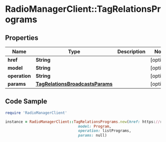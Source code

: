 # RadioManagerClient::TagRelationsPrograms

## Properties

Name | Type | Description | Notes
------------ | ------------- | ------------- | -------------
**href** | **String** |  | [optional] 
**model** | **String** |  | [optional] 
**operation** | **String** |  | [optional] 
**params** | [**TagRelationsBroadcastsParams**](TagRelationsBroadcastsParams.md) |  | [optional] 

## Code Sample

```ruby
require 'RadioManagerClient'

instance = RadioManagerClient::TagRelationsPrograms.new(href: https://radiomanager.pluxbox.com/api/v2/programs?tag_id&#x3D;1,
                                 model: Program,
                                 operation: listPrograms,
                                 params: null)
```


